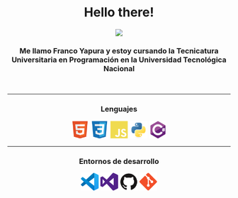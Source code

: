 <div align="center">
    <h1 align="center">Hello there!</h1>
    <img src="https://media.tenor.com/euv8FfGsPm8AAAAM/spiderman.gif" width="300" align="center"/>
    <h3>
      Me llamo Franco Yapura y estoy cursando la Tecnicatura Universitaria en Programación en la Universidad Tecnológica Nacional
    </h3>
    <br/>
</div>

---

<div align="center">
    <h3>
        Lenguajes
    </h3>
    <div align="center"> 
        <img src="https://github.com/devicons/devicon/blob/master/icons/html5/html5-original.svg" title="HTML" width="40" height="40"/>
        <img src="https://github.com/devicons/devicon/blob/master/icons/css3/css3-original.svg" title="CSS" width="40" height="40"/>
        <img src="https://github.com/devicons/devicon/blob/master/icons/javascript/javascript-plain.svg" title="BOOTSTRAP" width="40" height="40"/>
        <img src="https://github.com/devicons/devicon/blob/master/icons/python/python-original.svg" title="PYTHON" width="40" height="40"/>
        <img src="https://github.com/devicons/devicon/blob/master/icons/csharp/csharp-original.svg" title="CSHARP" width="40" height="40"/>
    </div>
</div>

---

<div align="center">
    <h3>
        Entornos de desarrollo
    </h3>
    <div align="center" >
        <img src="https://github.com/devicons/devicon/blob/master/icons/vscode/vscode-original.svg" title="VSCODE" width="40" height="40"/>
        <img src="https://github.com/devicons/devicon/blob/master/icons/visualstudio/visualstudio-plain.svg" title="VS" width="40" height="40"/>
        <img src="https://github.com/devicons/devicon/blob/master/icons/github/github-original.svg" title="GITHUB" width="40" height="40"/>
        <img src="https://github.com/devicons/devicon/blob/master/icons/git/git-original.svg" title="GIT" width="40" height="40"/>
    </div>
</div>

